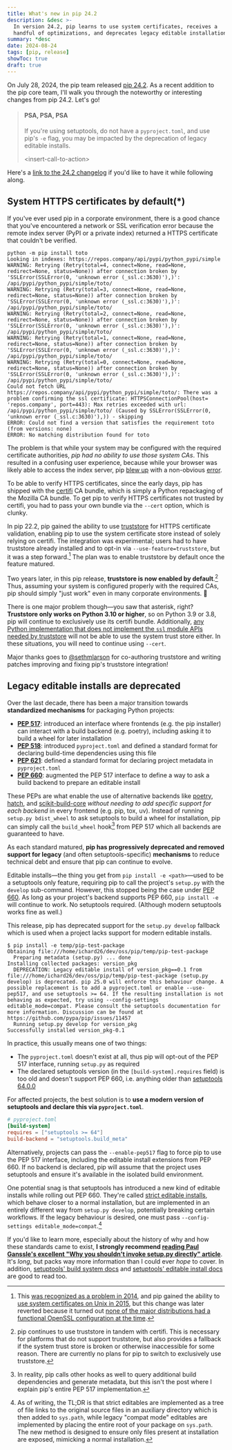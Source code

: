 ```yaml
---
title: What's new in pip 24.2
description: &desc >-
  In version 24.2, pip learns to use system certificates, receives a
  handful of optimizations, and deprecates legacy editable installations.
summary: *desc
date: 2024-08-24
tags: [pip, release]
showToc: true
draft: true
---
```


On July 28, 2024, the pip team released [pip 24.2]. As a recent addition to the pip core
team, I'll walk you through the noteworthy or interesting changes from pip 24.2. Let's go!

> #### PSA, PSA, PSA
>
> If you're using setuptools, do not have a `pyproject.toml`, and use pip's `-e` flag, you
> may be impacted by the deprecation of legacy editable installs.
>
> \<insert-call-to-action>

Here's a [link to the 24.2 changelog][changelog] if you'd like to have it while following
along.

## System HTTPS certificates by default(\*)

If you've ever used pip in a corporate environment, there is a good chance that you've
encountered a network or SSL verification error because the remote index server (PyPI or a
private index) returned a HTTPS certificate that couldn't be verified.

```console {.command hl_lines=[8]}
python -m pip install toto
Looking in indexes: https://repos.company/api/pypi/python_pypi/simple
WARNING: Retrying (Retry(total=4, connect=None, read=None, redirect=None, status=None)) after connection broken by 'SSLError(SSLError(0, 'unknown error (_ssl.c:3630)'),)': /api/pypi/python_pypi/simple/toto/
WARNING: Retrying (Retry(total=3, connect=None, read=None, redirect=None, status=None)) after connection broken by 'SSLError(SSLError(0, 'unknown error (_ssl.c:3630)'),)': /api/pypi/python_pypi/simple/toto/
WARNING: Retrying (Retry(total=2, connect=None, read=None, redirect=None, status=None)) after connection broken by 'SSLError(SSLError(0, 'unknown error (_ssl.c:3630)'),)': /api/pypi/python_pypi/simple/toto/
WARNING: Retrying (Retry(total=1, connect=None, read=None, redirect=None, status=None)) after connection broken by 'SSLError(SSLError(0, 'unknown error (_ssl.c:3630)'),)': /api/pypi/python_pypi/simple/toto/
WARNING: Retrying (Retry(total=0, connect=None, read=None, redirect=None, status=None)) after connection broken by 'SSLError(SSLError(0, 'unknown error (_ssl.c:3630)'),)': /api/pypi/python_pypi/simple/toto/
Could not fetch URL https://repos.company/api/pypi/python_pypi/simple/toto/: There was a problem confirming the ssl certificate: HTTPSConnectionPool(host= 'repos.company', port=443): Max retries exceeded with url: /api/pypi/python_pypi/simple/toto/ (Caused by SSLError(SSLError(0, 'unknown error (_ssl.c:3630)'),)) - skipping
ERROR: Could not find a version that satisfies the requirement toto (from versions: none)
ERROR: No matching distribution found for toto
```

The problem is that while your system may be configured with the required certificate
authorities, _pip had no ability to use those system CAs_. This resulted in a confusing
user experience, because while your browser was likely able to access the index server,
pip [blew up][issue-12560] with a non-obvious [error][issue-10777].

To be able to verify HTTPS certificates, since the early days, pip has shipped with the
[certifi] CA bundle, which is simply a Python repackaging of the Mozilla CA bundle. To get
pip to verify HTTPS certificates not trusted by certifi, you had to pass your own bundle
via the `--cert` option, which is clunky.

In pip 22.2, pip gained the ability to use [truststore] for HTTPS certificate validation,
enabling pip to use the system certificate store instead of solely relying on certifi. The
integration was experimental; users had to have truststore already installed and to opt-in
via `--use-feature=truststore`, but it was a step forward.[^1] The plan was to enable
truststore by default once the feature matured.

Two years later, in this pip release, **truststore is now enabled by default**.[^tandem]
Thus, assuming your system is configured properly with the required CAs, pip should simply
"just work" even in many corporate environments. 🎉

There is one major problem though—you saw that asterisk, right? **Truststore only works on
Python 3.10 or higher**, so on Python 3.9 or 3.8, pip will continue to exclusively use its
certifi bundle. Additionally,
[any Python implementation that does not implement the `ssl` module APIs needed by truststore][graalpy]
will not be able to use the system trust store either. In these situations, you will need
to continue using `--cert`.

Major thanks goes to [@sethmlarson] for co-authoring truststore and writing patches
improving and fixing pip's truststore integration!

## Legacy editable installs are deprecated

Over the last decade, there has been a major transition towards **standardized
mechanisms** for packaging Python projects:

- **[PEP 517]**: introduced an interface where frontends (e.g. the pip installer) can
  interact with a build backend (e.g. poetry), including asking it to build a wheel for
  later installation
- **[PEP 518]**: introduced `pyproject.toml` and defined a standard format for declaring
  build-time dependencies using this file
- **[PEP 621]**: defined a standard format for declaring project metadata in
  `pyproject.toml`
- **[PEP 660]**: augmented the PEP 517 interface to define a way to ask a build backend to
  prepare an editable install

These PEPs are what enable the use of alternative backends like [poetry], [hatch], and
[scikit-build-core] _without needing to add specific support for each backend_ in every
frontend (e.g. pip, tox, uv). Instead of running `setup.py bdist_wheel` to ask setuptools
to build a wheel for installation, pip can simply call the `build_wheel`
hook[^its-more-complicated] from PEP 517 which all backends are guaranteed to have.

As each standard matured, **pip has progressively deprecated and removed support for
legacy** (and often setuptools-specific) **mechanisms** to reduce technical debt and
ensure that pip can continue to evolve.

Editable installs—the thing you get from `pip install -e <path>`—used to be a setuptools
only feature, requiring pip to call the project's `setup.py` with the `develop`
sub-command. However, this stopped being the case under [PEP 660]. As long as your
project's backend supports PEP 660, `pip install -e` will continue to work. No setuptools
required. (Although modern setuptools works fine as well.)

This release, pip has deprecated support for the `setup.py develop` fallback which is used
when a project lacks support for modern editable installs.

```console {hl_lines=[5]}
$ pip install -e temp/pip-test-package
Obtaining file:///home/ichard26/dev/oss/pip/temp/pip-test-package
  Preparing metadata (setup.py) ... done
Installing collected packages: version_pkg
  DEPRECATION: Legacy editable install of version_pkg==0.1 from file:///home/ichard26/dev/oss/pip/temp/pip-test-package (setup.py develop) is deprecated. pip 25.0 will enforce this behaviour change. A possible replacement is to add a pyproject.toml or enable --use-pep517, and use setuptools >= 64. If the resulting installation is not behaving as expected, try using --config-settings editable_mode=compat. Please consult the setuptools documentation for more information. Discussion can be found at https://github.com/pypa/pip/issues/11457
  Running setup.py develop for version_pkg
Successfully installed version_pkg-0.1
```

In practice, this usually means one of two things:

- The `pyproject.toml` doesn't exist at all, thus pip will opt-out of the PEP 517
  interface, running `setup.py` as required
- The declared setuptools version (in the `[build-system].requires` field) is too old and
  doesn't support PEP 660, i.e. anything older than [setuptools 64.0.0]

For affected projects, the best solution is to **use a modern version of setuptools and
declare this via `pyproject.toml`**.

```toml
# pyproject.toml
[build-system]
requires = ["setuptools >= 64"]
build-backend = "setuptools.build_meta"
```

Alternatively, projects can pass the `--enable-pep517` flag to force pip to use the PEP
517 interface, including the editable install extensions from PEP 660. If no backend is
declared, pip will assume that the project uses setuptools and ensure it's available in
the isolated build environment.

One potential snag is that setuptools has introduced a new kind of editable installs while
rolling out PEP 660. They're called [strict editable installs], which behave closer to a
normal installation, but are implemented in an entirely different way from
`setup.py develop`, potentially breaking certain workflows. If the legacy behaviour is
desired, one must pass `--config-settings editable_mode=compat`.[^strict-editables]

If you'd like to learn more, especially about the history of why and how these standards
came to exist, **I strongly recommend
[reading Paul Ganssle's excellent "Why you shouldn't invoke setup.py directly" article][paul ganssle article]**.
It's _long_, but packs way more information than I could ever _hope_ to cover. In
addition, [setuptools' build system docs] and [setuptools' editable install docs] are good
to read too.

[^1]: This [was recognized as a problem in 2014][#1680], and pip gained the ability to
    [use system certificates on Unix in 2015][pull-1866], but this change was later
    reverted because it turned out
    [none of the major distributions had a functional OpenSSL configuration at the time][system-ca-revert].

[^tandem]: pip continues to use truststore in tandem with certifi. This is necessary for
    platforms that do not support truststore, but also provides a fallback if the system
    trust store is broken or otherwise inaccessible for some reason. There are currently
    no plans for pip to switch to exclusively use truststore.

[^its-more-complicated]: In reality, pip calls other hooks as well to query additional build dependencies and
    generate metadata, but this isn't the post where I explain pip's entire PEP 517
    implementation.

[^strict-editables]: As of writing, the TL;DR is that strict editables are implemented as a tree of file
    links to the original source files in an auxiliary directory which is then added to
    `sys.path`, while legacy "compat mode" editables are implemented by placing the entire
    root of your package on `sys.path`. The new method is designed to ensure only files
    present at installation are exposed, mimicking a normal installation.

[#1680]: https://github.com/pypa/pip/issues/1680
[@sethmlarson]: https://sethmlarson.dev/
[certifi]: https://pypi.org/project/certifi/
[changelog]: https://pip.pypa.io/en/stable/news/#v24-2
[graalpy]: https://github.com/pypa/pip/issues/12892
[hatch]: https://hatch.pypa.io/latest/
[issue-10777]: https://github.com/pypa/pip/issues/10777
[issue-12560]: https://github.com/pypa/pip/issues/12560
[paul ganssle article]: https://blog.ganssle.io/articles/2021/10/setup-py-deprecated.html
[pep 517]: https://peps.python.org/pep-0517/
[pep 518]: https://peps.python.org/pep-0518/
[pep 621]: https://peps.python.org/pep-0621/
[pep 660]: https://peps.python.org/pep-0660/
[pip 24.2]: https://discuss.python.org/t/announcement-pip-24-2-release/59402
[poetry]: https://python-poetry.org/
[pull-1866]: https://github.com/pypa/pip/pull/1866
[scikit-build-core]: https://scikit-build-core.readthedocs.io/
[setuptools 64.0.0]: https://setuptools.pypa.io/en/latest/history.html#v64-0-0
[setuptools' build system docs]: https://setuptools.pypa.io/en/latest/build_meta.html
[setuptools' editable install docs]: https://setuptools.pypa.io/en/latest/userguide/development_mode.html
[strict editable installs]: https://setuptools.pypa.io/en/latest/userguide/development_mode.html#strict-editable-installs
[system-ca-revert]: https://github.com/pypa/pip/commit/c77d4ab55ed412a3b72d0b73f504e8ddec918683
[truststore]: https://pypi.org/project/truststore/
